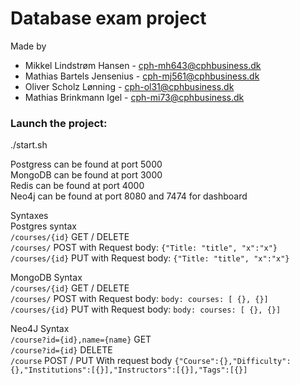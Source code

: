 # Database exam project

Made by
- Mikkel Lindstrøm Hansen - cph-mh643@cphbusiness.dk
- Mathias Bartels Jensenius - cph-mj561@cphbusiness.dk
- Oliver Scholz Lønning - cph-ol31@cphbusiness.dk
- Mathias Brinkmann Igel - cph-mi73@cphbusiness.dk

### Launch the project:

./start.sh

Postgress can be found at port 5000  
MongoDB can be found at port 3000  
Redis can be found at port 4000  
Neo4j can be found at port 8080 and 7474 for dashboard  

Syntaxes  
Postgres syntax  
``/courses/{id}`` GET / DELETE   
``/courses/`` POST with Request body: ``{"Title: "title", "x":"x"}``   
``/courses/{id}`` PUT with Request body: ``{"Title: "title", "x":"x"}``   

MongoDB Syntax  
``/courses/{id}`` GET / DELETE  
``/courses/`` POST with Request body: ``body: courses: [ {}, {}]``   
``/courses/{id}`` PUT with Request body: ``body: courses: [ {}, {}]``   

Neo4J Syntax  
``/course?id={id},name={name}`` GET  
``/course?id={id}`` DELETE  
``/course`` POST / PUT With request body ``{"Course":{},"Difficulty":{},"Institutions":[{}],"Instructors":[{}],"Tags":[{}]``
